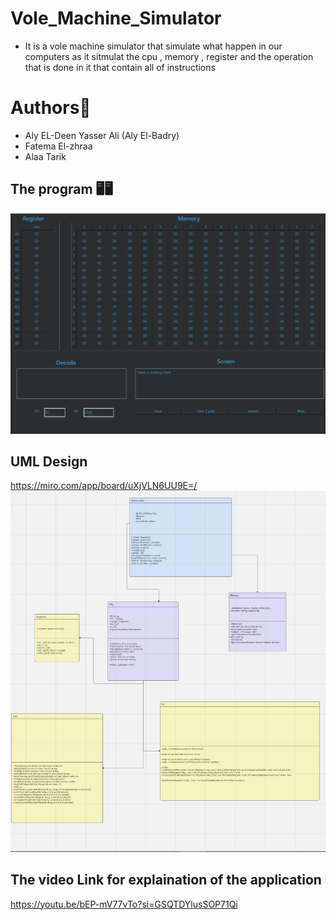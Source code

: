 # Vole_Machine_Simulator
- It is a vole machine simulator that simulate what happen in our computers as it sitmulat the cpu , memory , register and the operation that is done in it that contain all of instructions
# Authors👾
- Aly EL-Deen Yasser Ali (Aly El-Badry)
- Fatema El-zhraa
- Alaa Tarik
## The program 🖥🖥
![Alt text](Screenshot%202024-11-08%20152050.png)
## UML Design
https://miro.com/app/board/uXjVLN6UU9E=/
![Second Screenshot](Screenshot%202024-11-08%20155055.png)
## The video Link for explaination of the application
https://youtu.be/bEP-mV77vTo?si=GSQTDYlusSOP71Qi
